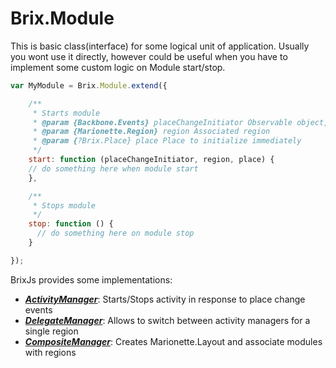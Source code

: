 # Brix.Module

This is basic class(interface) for some logical unit of application.
Usually you wont use it directly, however could be useful when you have to implement some custom logic on Module start/stop.

```js
var MyModule = Brix.Module.extend({

    /**
     * Starts module
     * @param {Backbone.Events} placeChangeInitiator Observable object, that fires "place:change" events (for example PlaceController)
     * @param {Marionette.Region} region Associated region
     * @param {?Brix.Place} place Place to initialize immediately
     */
    start: function (placeChangeInitiator, region, place) {
    // do something here when module start
    },

    /**
     * Stops module
     */
    stop: function () {
      // do something here on module stop
    }

});
```

BrixJs provides some implementations:

* [***ActivityManager***](https://github.com/beenokle/brixjs/blob/master/docs/activitymanager.md): Starts/Stops activity in response to place change events
* [***DelegateManager***](https://github.com/beenokle/brixjs/blob/master/docs/delegatemanager.md): Allows to switch between activity managers for a single region
* [***CompositeManager***](https://github.com/beenokle/brixjs/blob/master/docs/compositemanager.md): Creates Marionette.Layout and associate modules with regions